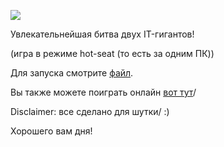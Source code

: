 ![](https://i.imgur.com/qIEH4Z5.png)

Увлекательнейшая битва двух IT-гигантов!

(игра в режиме hot-seat (то есть за одним ПК))

Для запуска смотрите [файл](https://github.com/StellarProcy/Hello-Mediasoft/blob/tic_tac_toe/JS-Mediasoft_tic_tac_toe.html).

Вы также можете поиграть онлайн [вот тут](https://448214.playcode.io/)/

Disclaimer: все сделано для шутки/ :)

Хорошего вам дня!
